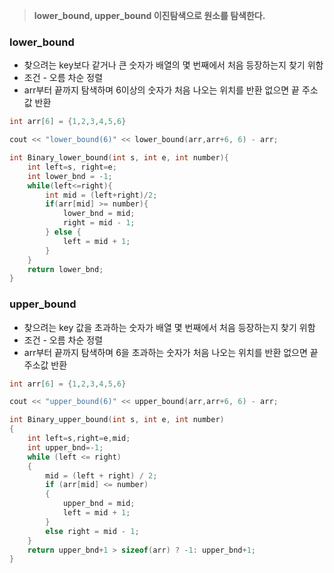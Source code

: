 > **lower_bound, upper_bound 이진탐색으로 원소를 탐색한다.**

### lower_bound

- 찾으려는 key보다 같거나 큰 숫자가 배열의 몇 번째에서 처음 등장하는지 찾기 위함
- 조건 - 오름 차순 정렬
- arr부터 끝까지 탐색하며 6이상의 숫자가 처음 나오는 위치를 반환 없으면 끝 주소값 반환

```C++
int arr[6] = {1,2,3,4,5,6}

cout << "lower_bound(6)" << lower_bound(arr,arr+6, 6) - arr;

int Binary_lower_bound(int s, int e, int number){
    int left=s, right=e;
    int lower_bnd = -1;
    while(left<=right){
        int mid = (left+right)/2;
        if(arr[mid] >= number){
            lower_bnd = mid;
            right = mid - 1;
        } else {
            left = mid + 1;
        }
    }
    return lower_bnd;
}
```

  

### upper_bound

- 찾으려는 key 값을 초과하는 숫자가 배열 몇 번째에서 처음 등장하는지 찾기 위함
- 조건 - 오름 차순 정렬
- arr부터 끝까지 탐색하며 6을 초과하는 숫자가 처음 나오는 위치를 반환 없으면 끝 주소값 반환

```C++
int arr[6] = {1,2,3,4,5,6}

cout << "upper_bound(6)" << upper_bound(arr,arr+6, 6) - arr;

int Binary_upper_bound(int s, int e, int number)
{
    int left=s,right=e,mid;
    int upper_bnd=-1;
    while (left <= right)
    {
        mid = (left + right) / 2;
        if (arr[mid] <= number)
        {
            upper_bnd = mid;
            left = mid + 1;
        }
        else right = mid - 1;
    }
    return upper_bnd+1 > sizeof(arr) ? -1: upper_bnd+1;
}
```